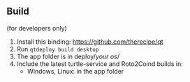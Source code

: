 ## Build

(for developers only)

1. Install this binding: https://github.com/therecipe/qt
2. Run `qtdeploy build desktop`
3. The app folder is in deploy/*your os*/
3. Include the latest turtle-service and Roto2Coind builds in:
    * Windows, Linux: in the app folder
